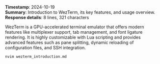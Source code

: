**Timestamp**: 2024-10-19  
**Summary**: Introduction to WezTerm, its key features, and usage overview.  
**Response details**: 8 lines, 321 characters

WezTerm is a GPU-accelerated terminal emulator that offers modern features like multiplexer support, tab management, and font ligature rendering. It is highly customizable with Lua scripting and provides advanced features such as pane splitting, dynamic reloading of configuration files, and SSH integration.

```bash
nvim wezterm_introduction.md
```
